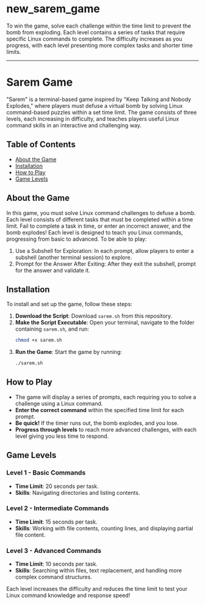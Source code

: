 # new_sarem_game
To win the game, solve each challenge within the time limit to prevent the bomb from exploding. Each level contains a series of tasks that require specific Linux commands to complete. The difficulty increases as you progress, with each level presenting more complex tasks and shorter time limits.

---

# Sarem Game

"Sarem" is a terminal-based game inspired by "Keep Talking and Nobody Explodes," where players must defuse a virtual bomb by solving Linux command-based puzzles within a set time limit. The game consists of three levels, each increasing in difficulty, and teaches players useful Linux command skills in an interactive and challenging way.

## Table of Contents

- [About the Game](#about-the-game)
- [Installation](#installation)
- [How to Play](#how-to-play)
- [Game Levels](#game-levels)

## About the Game

In this game, you must solve Linux command challenges to defuse a bomb. Each level consists of different tasks that must be completed within a time limit. Fail to complete a task in time, or enter an incorrect answer, and the bomb explodes! Each level is designed to teach you Linux commands, progressing from basic to advanced.
To be able to play:
1. Use a Subshell for Exploration: In each prompt, allow players to enter a subshell (another terminal session) to explore.
2. Prompt for the Answer After Exiting: After they exit the subshell, prompt for the answer and validate it.


## Installation

To install and set up the game, follow these steps:

1. **Download the Script**: Download `sarem.sh` from this repository.
2. **Make the Script Executable**: Open your terminal, navigate to the folder containing `sarem.sh`, and run:
   ```bash
   chmod +x sarem.sh
   ```
3. **Run the Game**: Start the game by running:
   ```bash
   ./sarem.sh
   ```

## How to Play

- The game will display a series of prompts, each requiring you to solve a challenge using a Linux command.
- **Enter the correct command** within the specified time limit for each prompt.
- **Be quick!** If the timer runs out, the bomb explodes, and you lose.
- **Progress through levels** to reach more advanced challenges, with each level giving you less time to respond.

## Game Levels

### Level 1 - Basic Commands
- **Time Limit**: 20 seconds per task.
- **Skills**: Navigating directories and listing contents.

### Level 2 - Intermediate Commands
- **Time Limit**: 15 seconds per task.
- **Skills**: Working with file contents, counting lines, and displaying partial file content.

### Level 3 - Advanced Commands
- **Time Limit**: 10 seconds per task.
- **Skills**: Searching within files, text replacement, and handling more complex command structures.

Each level increases the difficulty and reduces the time limit to test your Linux command knowledge and response speed!
